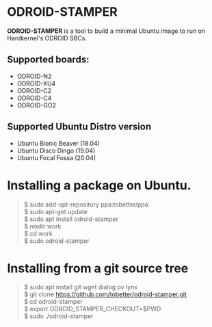 # ODROID-STAMPER

**ODROID-STAMPER** is a tool to build a minimal Ubuntu image to run on Hardkernel's ODROID SBCs.

## Supported boards:
 - ODROID-N2
 - ODROID-XU4
 - ODROID-C2
 - ODROID-C4
 - ODROID-GO2
 ## Supported Ubuntu Distro version
 - Ubuntu Bionic Beaver (18.04)
 - Ubuntu Disco Dingo (19.04)
 - Ubuntu Focal Fossa (20.04)

# Installing a package on Ubuntu.
> $ sudo add-apt-repository ppa:tobetter/ppa \
$ sudo apt-get update \
$ sudo apt install odroid-stamper \
$ mkdir work \
$ cd work \
$ sudo odroid-stamper

# Installing from a git source tree
> $ sudo apt install git wget dialog pv lynx \
$ git clone https://github.com/tobetter/odroid-stamper.git \
$ cd odroid-stamper \
$ export ODROID_STAMPER_CHECKOUT=$PWD \
$ sudo ./odroid-stamper
